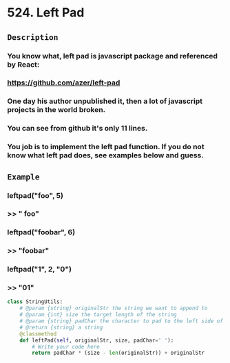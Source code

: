 # 524. Left Pad
## `Description`
### You know what, left pad is javascript package and referenced by React: 
### https://github.com/azer/left-pad
### One day his author unpublished it, then a lot of javascript projects in the world broken.
### You can see from github it's only 11 lines.
### You job is to implement the left pad function. If you do not know what left pad does, see examples below and guess.
## `Example`
### leftpad("foo", 5)
### >> "  foo"

### leftpad("foobar", 6)
### >> "foobar"

### leftpad("1", 2, "0")
### >> "01"
```python
class StringUtils:
    # @param {string} originalStr the string we want to append to
    # @param {int} size the target length of the string
    # @param {string} padChar the character to pad to the left side of the string
    # @return {string} a string
    @classmethod
    def leftPad(self, originalStr, size, padChar=' '):
        # Write your code here
        return padChar * (size - len(originalStr)) + originalStr
```
